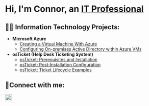 <h1>Hi, I'm Connor, an <a href="https://www.linkedin.com/in/connor-hill23/">IT Professional</a></h1>

<h2>👨‍💻 Information Technology Projects:</h2>

- <b>Microsoft Azure</b>
   - [Creating a Virtual Machine With Azure](https://github.com/chil558/azure-vm)
   - [Configuring On-premises Active Directory within Azure VMs](https://github.com/chil558/configure-ad)
- <b>osTicket (Help Desk Ticketing System)</b>
  - [osTicket: Prerequisites and Installation](https://github.com/chil558/osticket-prereqs)
  - [osTicket: Post-Installation Configuration](https://github.com/chil558/post-install-config)
  - [osTicket: Ticket Lifecycle Examples](https://github.com/chil558/ticket-lifecycle)

<h2>🤳Connect with me:</h2>

[<img align="left" alt="Connor | LinkedIn" width="22px" src="https://cdn.jsdelivr.net/npm/simple-icons@v3/icons/linkedin.svg" />][linkedin]

[linkedin]: https://www.linkedin.com/in/connor-hill23/

